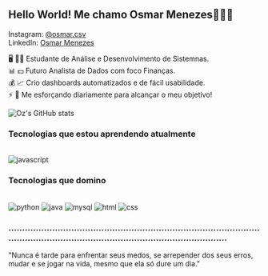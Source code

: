 ## Hello World! Me chamo Osmar Menezes✌🏻✨
Instagram: [@osmar.csv](https://www.instagram.com/osmar.csv/#)<br/>
LinkedIn: [Osmar Menezes](https://www.linkedin.com/in/osmar-menezes-8b8297246/)<br/>

🖥️ 🧑‍💻 Estudante de Análise e Desenvolvimento de Sistemnas.<br/>
📊 💵 Futuro Analista de Dados com foco Finanças.<br/>
💰 📈 Crio dashboards automatizados e de fácil usabilidade.<br/> 
⚡ 🚀 Me esforçando diariamente para alcançar o meu objetivo!<br/>

![Oz's GitHub stats](https://github-readme-stats.vercel.app/api?username=gitdooz&show_icons=true&theme=cobalt)

### Tecnologias que estou aprendendo atualmente
<div style="display: inline_block"><br/>
  <img align="center" alt="javascript" src="https://img.shields.io/badge/logo-javascript-blue?logo=javascript"/>
</div>


### Tecnologias que domino
<div style="display: inline_block"><br/>
  <img align="center" alt="python" src="https://img.shields.io/badge/Python-3776AB?style=for-the-badge&logo=python&logoColor=white"/>
  <img align="center" alt="java" src="https://img.shields.io/badge/Java-ED8B00?style=for-the-badge&logo=openjdk&logoColor=white"/>
  <img align="center" alt="mysql" src="https://img.shields.io/badge/MySQL-00000F?style=for-the-badge&logo=mysql&logoColor=white"/>
  <img align="center" alt="html" src="https://img.shields.io/badge/HTML-239120?style=for-the-badge&logo=html5&logoColor=white"/>
  <img align="center" alt="css" src="https://img.shields.io/badge/CSS-239120?&style=for-the-badge&logo=css3&logoColor=white"/>
</div>

### ............................................................................................................................................................................

"Nunca é tarde para enfrentar seus medos, se arrepender dos seus erros, mudar e se jogar na vida, mesmo que ela só dure um dia."

